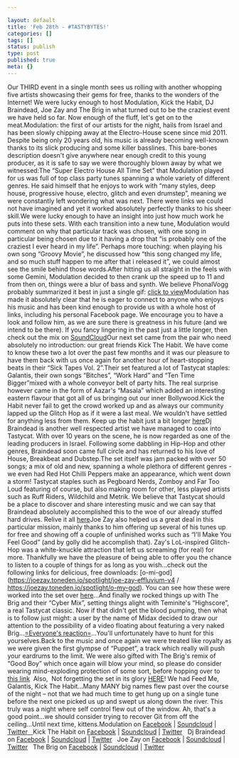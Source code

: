 ```yaml
---

layout: default
title: 'Feb 28th - #TASTYBYTES!'
categories: []
tags: []
status: publish
type: post
published: true
meta: {}
---
```

Our THIRD event in a single month sees us rolling with another whopping five artists showcasing their gems for free, thanks to the wonders of the Internet! We were lucky enough to host Modulation, Kick the Habit, DJ Braindead, Joe Zay and The Brig in what turned out to be the craziest event we have held so far. Now enough of the fluff, let's get on to the meat.Modulation: the first of our artists for the night, hails from Israel and has been slowly chipping away at the Electro-House scene since mid 2011. Despite being only 20 years old, his music is already becoming well-known thanks to its slick producing and some killer basslines. This bare-bones description doesn't give anywhere near enough credit to this young producer, as it is safe to say we were thoroughly blown away by what we witnessed:The “Super Electro House All Time Set” that Modulation played for us was full of top class party tunes spanning a whole variety of different genres. He said himself that he enjoys to work with “many styles, deep house, progressive house, electro, glitch and even drumstep”, meaning we were constantly left wondering what was next. There were links we could not have imagined and yet it worked absolutely perfectly thanks to his sheer skill.We were lucky enough to have an insight into just how much work he puts into these sets. With each transition into a new tune, Modulation would comment on why that particular track was chosen, with one song in particular being chosen due to it having a drop that “is probably one of the craziest I ever heard in my life”. Perhaps more touching: when playing his own song “Groovy Movie”, he discussed how “this song changed my life, and so much stuff happen to me after that i released it”, we could almost see the smile behind those words.After hitting us all straight in the feels with some Gemini, Modulation decided to then crank up the speed up to 11 and from then on, things were a blur of bass and synth. We believe PhonalVogg probably summarized it best in just a single gif: 
[click to view](http://media.giphy.com/media/12kIdfOnoBGrjW/giphy.gif)Modulation has made it absolutely clear that he is eager to connect to anyone who enjoys his music and has been kind enough to provide us with a whole host of links, including his personal Facebook page. We encourage you to have a look and follow him, as we are sure there is greatness in his future (and we intend to be there). If you fancy lingering in the past just a little longer, then check out the mix on 
[SoundCloud](https://soundcloud.com/modulation/super-electro-house)Our next set came from the pair who need absolutely no introduction: our great friends Kick The Habit. We have come to know these two a lot over the past few months and it was our pleasure to have them back with us once again for another hour of heart-stopping beats in their “Sick Tapes Vol. 2”.Their set featured a lot of Tastycat staples: Galantis, their own songs “Bitches”, “Work Hard” and “Ten Time Bigger”mixed with a whole conveyor belt of party hits. The real surprise however came in the form of Aazar's “Masala” which added an interesting eastern flavour that got all of us bringing out our inner Bollywood.Kick the Habit never fail to get the crowd worked up and as always our community lapped up the Glitch Hop as if it were a last meal. We wouldn't have settled for anything less from them. Keep up the habit just a bit longer 
[here](https://soundcloud.com/kickthehabit/kick-the-habit-sick-tapes-vol2)Dj Braindead is another well respected artist we have managed to coax into Tastycat. With over 10 years on the scene, he is now regarded as one of the leading producers in Israel. Following some dabbling in Hip-Hop and other genres, Braindead soon came full circle and has returned to his love of House, Breakbeat and Dubstep.The set itself was jam packed with over 50 songs; a mix of old and new, spanning a whole plethora of different genres - we even had Red Hot Chilli Peppers make an appearance, which went down a storm! Tastycat staples such as Pegboard Nerds, Zomboy and Far Too Loud featuring of course, but also making room for other, less played artists such as Ruff Riders, Wildchild and Metrik. We believe that Tastycat should be a place to discover and share interesting music and we can say that Braindead absolutely accomplished this to the woe of our already stuffed hard drives. Relive it all 
[here](https://soundcloud.com/djbraindead/braindead-brain-damage-3)Joe Zay also helped us a great deal in this particular mission, mainly thanks to him offering up several of his tunes up for free and showing off a couple of unfinished works such as “I'll Make You Feel Good” (and by golly did he accomplish that). Zay's LoL-inspired Glitch-Hop was a white-knuckle attraction that left us screaming (for real) for more. Thankfully we have the pleasure of being able to offer you the chance to listen to a couple of things for as long as you wish...check out the following links for delicious, free downloads: 
[o-mi-god](https://joezay.toneden.io/spotlight/joe-zay-effluvium-v4 / https://joezay.toneden.io/spotlight/o-my-god). You can see how these were worked into the set over 
[here](https://soundcloud.com/joezay/sets/plugdj-set)...And finally we rocked things up with The Brig and their “Cyber Mix”, setting things alight with Teminite's “Highscore”, a real Tastycat classic. Now if that didn't get the blood pumping, then what is to follow just might: a user by the name of Midax decided to draw our attention to the possibility of a video floating about featuring a very naked Brig...[=Everyone's reaction=](https://dl.dropboxusercontent.com/u/2467363/Tastycat/Gifs/49157-george-takei-oh-my-gif-e64l.gif)...You'll unfortunately have to hunt for this yourselves.Back to the music and once again we were treated like royalty as we were given the first glympse of “Puppet”, a track which really will push your eardrums to the limit. We were also gifted with The Brig's remix of “Good Boy” which once again will blow your mind, so please do consider wearing mind-exploding protection of some sort, before hopping over to 
[this link](https://soundcloud.com/thebrig/good-boy-the-brig-remix) 
 Also,  Not forgetting the set in its glory 
[HERE](https://soundcloud.com/thebrig/plugdj-mix)! We had Feed Me, Galantis, Kick The Habit...Many MANY big names flew past over the course of the night – not that we had much time to get hung up on a single tune before the next one picked us up and swept us along down the river. This truly was a night where self control flew out of the window. Ah, that's a good point...we should consider trying to recover Git from off the ceiling...Until next time, kittens.Modulation on 
[Facebook](https://www.facebook.com/modulationofficial) | 
[Soundcloud](https://soundcloud.com/modulation) | 
[Twitter   ](https://twitter.com/ModulationMusic)Kick The Habit on 
[Facebook](https://www.facebook.com/KickTheHabitOfficial) | 
[Soundcloud](https://soundcloud.com/kickthehabit) | 
[Twitter](https://twitter.com/kickthehabitedm)   Dj Braindead on 
[Facebook](https://www.facebook.com/BrainDeaD.Official) | 
[Soundcloud](https://soundcloud.com/djbraindead) | 
[Twitter](https://twitter.com/djbraindead)   Joe Zay on 
[Facebook](https://www.facebook.com/joezayofficial) | 
[Soundcloud](https://soundcloud.com/joezay) | 
[Twitter](https://twitter.com/joezayofficial)   The Brig on 
[Facebook](https://www.facebook.com/thebrigmusic) | 
[Soundcloud](https://soundcloud.com/the_brig) | 
[Twitter](https://twitter.com/thebrigmusic)   
